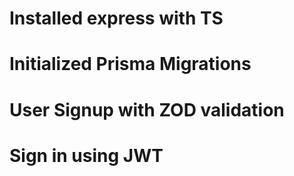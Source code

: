 # Installed express with TS
# Initialized Prisma Migrations
# User Signup with ZOD validation
# Sign in using JWT 